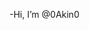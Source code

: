 -Hi, I’m @0Akin0

<!---
0Akin0/0Akin0 is a ✨ special ✨ repository because its `README.md` (this file) appears on your GitHub profile.
You can click the Preview link to take a look at your changes.
--->
